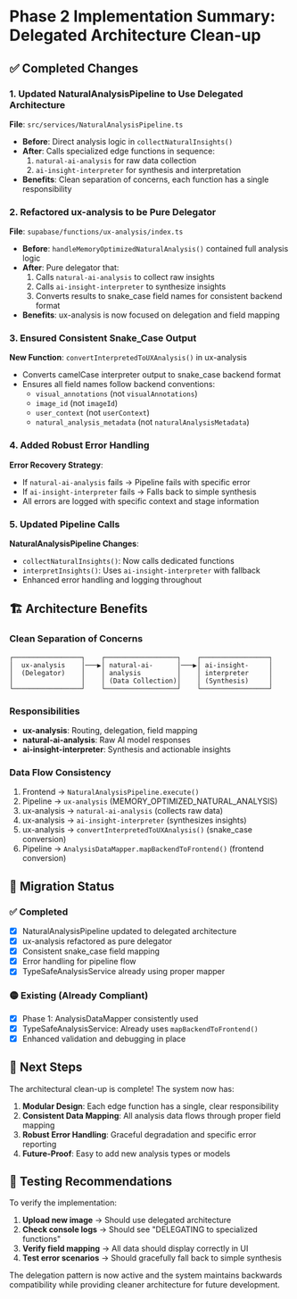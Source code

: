 # Phase 2 Implementation Summary: Delegated Architecture Clean-up

## ✅ Completed Changes

### 1. Updated NaturalAnalysisPipeline to Use Delegated Architecture

**File**: `src/services/NaturalAnalysisPipeline.ts`

- **Before**: Direct analysis logic in `collectNaturalInsights()` 
- **After**: Calls specialized edge functions in sequence:
  1. `natural-ai-analysis` for raw data collection
  2. `ai-insight-interpreter` for synthesis and interpretation
- **Benefits**: Clean separation of concerns, each function has a single responsibility

### 2. Refactored ux-analysis to be Pure Delegator

**File**: `supabase/functions/ux-analysis/index.ts`

- **Before**: `handleMemoryOptimizedNaturalAnalysis()` contained full analysis logic
- **After**: Pure delegator that:
  1. Calls `natural-ai-analysis` to collect raw insights
  2. Calls `ai-insight-interpreter` to synthesize insights
  3. Converts results to snake_case field names for consistent backend format
- **Benefits**: ux-analysis is now focused on delegation and field mapping

### 3. Ensured Consistent Snake_Case Output

**New Function**: `convertInterpretedToUXAnalysis()` in ux-analysis

- Converts camelCase interpreter output to snake_case backend format
- Ensures all field names follow backend conventions:
  - `visual_annotations` (not `visualAnnotations`)
  - `image_id` (not `imageId`) 
  - `user_context` (not `userContext`)
  - `natural_analysis_metadata` (not `naturalAnalysisMetadata`)

### 4. Added Robust Error Handling

**Error Recovery Strategy**:
- If `natural-ai-analysis` fails → Pipeline fails with specific error
- If `ai-insight-interpreter` fails → Falls back to simple synthesis
- All errors are logged with specific context and stage information

### 5. Updated Pipeline Calls

**NaturalAnalysisPipeline Changes**:
- `collectNaturalInsights()`: Now calls dedicated functions
- `interpretInsights()`: Uses `ai-insight-interpreter` with fallback
- Enhanced error handling and logging throughout

## 🏗️ Architecture Benefits

### Clean Separation of Concerns
```
┌─────────────────┐    ┌──────────────────┐    ┌─────────────────┐
│  ux-analysis    │───▶│ natural-ai-      │───▶│ ai-insight-     │
│  (Delegator)    │    │ analysis         │    │ interpreter     │
│                 │    │ (Data Collection)│    │ (Synthesis)     │
└─────────────────┘    └──────────────────┘    └─────────────────┘
```

### Responsibilities
- **ux-analysis**: Routing, delegation, field mapping
- **natural-ai-analysis**: Raw AI model responses
- **ai-insight-interpreter**: Synthesis and actionable insights

### Data Flow Consistency
1. Frontend → `NaturalAnalysisPipeline.execute()`
2. Pipeline → `ux-analysis` (MEMORY_OPTIMIZED_NATURAL_ANALYSIS)
3. ux-analysis → `natural-ai-analysis` (collects raw data)
4. ux-analysis → `ai-insight-interpreter` (synthesizes insights)
5. ux-analysis → `convertInterpretedToUXAnalysis()` (snake_case conversion)
6. Pipeline → `AnalysisDataMapper.mapBackendToFrontend()` (frontend conversion)

## 🔄 Migration Status

### ✅ Completed
- [x] NaturalAnalysisPipeline updated to delegated architecture
- [x] ux-analysis refactored as pure delegator  
- [x] Consistent snake_case field mapping
- [x] Error handling for pipeline flow
- [x] TypeSafeAnalysisService already using proper mapper

### 🟡 Existing (Already Compliant)
- [x] Phase 1: AnalysisDataMapper consistently used
- [x] TypeSafeAnalysisService: Already uses `mapBackendToFrontend()`
- [x] Enhanced validation and debugging in place

## 🚀 Next Steps

The architectural clean-up is complete! The system now has:

1. **Modular Design**: Each edge function has a single, clear responsibility
2. **Consistent Data Mapping**: All analysis data flows through proper field mapping
3. **Robust Error Handling**: Graceful degradation and specific error reporting
4. **Future-Proof**: Easy to add new analysis types or models

## 🔬 Testing Recommendations

To verify the implementation:

1. **Upload new image** → Should use delegated architecture
2. **Check console logs** → Should see "DELEGATING to specialized functions"
3. **Verify field mapping** → All data should display correctly in UI
4. **Test error scenarios** → Should gracefully fall back to simple synthesis

The delegation pattern is now active and the system maintains backwards compatibility while providing cleaner architecture for future development.